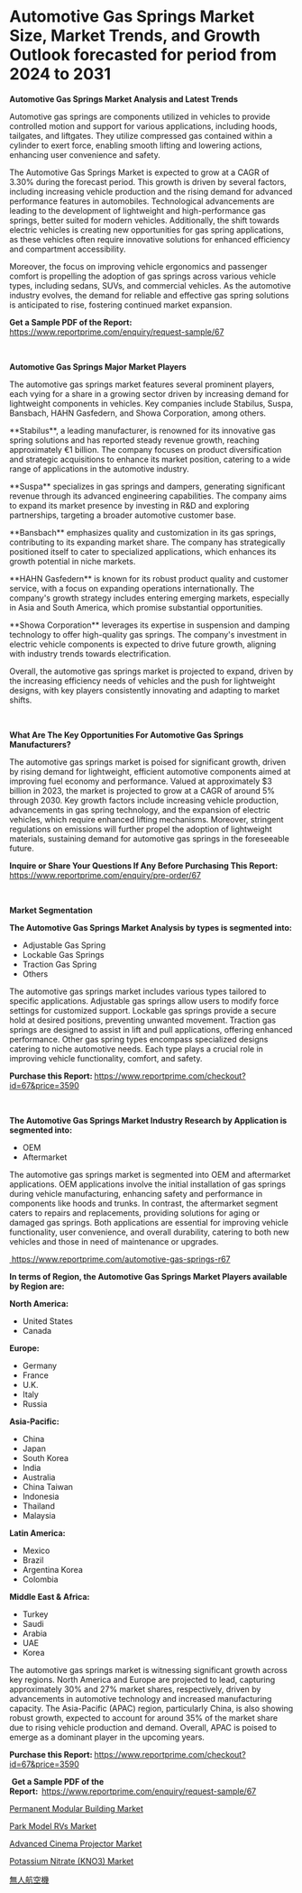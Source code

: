 <p><h1>Automotive Gas Springs Market Size, Market Trends, and Growth Outlook forecasted for period from 2024 to 2031</h1></p><p><strong>Automotive Gas Springs Market Analysis and Latest Trends</strong></p>
<p><p>Automotive gas springs are components utilized in vehicles to provide controlled motion and support for various applications, including hoods, tailgates, and liftgates. They utilize compressed gas contained within a cylinder to exert force, enabling smooth lifting and lowering actions, enhancing user convenience and safety.</p><p>The Automotive Gas Springs Market is expected to grow at a CAGR of 3.30% during the forecast period. This growth is driven by several factors, including increasing vehicle production and the rising demand for advanced performance features in automobiles. Technological advancements are leading to the development of lightweight and high-performance gas springs, better suited for modern vehicles. Additionally, the shift towards electric vehicles is creating new opportunities for gas spring applications, as these vehicles often require innovative solutions for enhanced efficiency and compartment accessibility.</p><p>Moreover, the focus on improving vehicle ergonomics and passenger comfort is propelling the adoption of gas springs across various vehicle types, including sedans, SUVs, and commercial vehicles. As the automotive industry evolves, the demand for reliable and effective gas spring solutions is anticipated to rise, fostering continued market expansion.</p></p>
<p><strong>Get a Sample PDF of the Report:&nbsp;</strong> <a href="https://www.reportprime.com/enquiry/request-sample/67">https://www.reportprime.com/enquiry/request-sample/67</a></p>
<p>&nbsp;</p>
<p><strong>Automotive Gas Springs Major Market Players</strong></p>
<p><p>The automotive gas springs market features several prominent players, each vying for a share in a growing sector driven by increasing demand for lightweight components in vehicles. Key companies include Stabilus, Suspa, Bansbach, HAHN Gasfedern, and Showa Corporation, among others.</p><p>**Stabilus**, a leading manufacturer, is renowned for its innovative gas spring solutions and has reported steady revenue growth, reaching approximately €1 billion. The company focuses on product diversification and strategic acquisitions to enhance its market position, catering to a wide range of applications in the automotive industry.</p><p>**Suspa** specializes in gas springs and dampers, generating significant revenue through its advanced engineering capabilities. The company aims to expand its market presence by investing in R&D and exploring partnerships, targeting a broader automotive customer base.</p><p>**Bansbach** emphasizes quality and customization in its gas springs, contributing to its expanding market share. The company has strategically positioned itself to cater to specialized applications, which enhances its growth potential in niche markets.</p><p>**HAHN Gasfedern** is known for its robust product quality and customer service, with a focus on expanding operations internationally. The company's growth strategy includes entering emerging markets, especially in Asia and South America, which promise substantial opportunities.</p><p>**Showa Corporation** leverages its expertise in suspension and damping technology to offer high-quality gas springs. The company's investment in electric vehicle components is expected to drive future growth, aligning with industry trends towards electrification.</p><p>Overall, the automotive gas springs market is projected to expand, driven by the increasing efficiency needs of vehicles and the push for lightweight designs, with key players consistently innovating and adapting to market shifts.</p></p>
<p>&nbsp;</p>
<p><strong>What Are The Key Opportunities For Automotive Gas Springs Manufacturers?</strong></p>
<p><p>The automotive gas springs market is poised for significant growth, driven by rising demand for lightweight, efficient automotive components aimed at improving fuel economy and performance. Valued at approximately $3 billion in 2023, the market is projected to grow at a CAGR of around 5% through 2030. Key growth factors include increasing vehicle production, advancements in gas spring technology, and the expansion of electric vehicles, which require enhanced lifting mechanisms. Moreover, stringent regulations on emissions will further propel the adoption of lightweight materials, sustaining demand for automotive gas springs in the foreseeable future.</p></p>
<p><strong>Inquire or Share Your Questions If Any Before Purchasing This Report:</strong> <a href="https://www.reportprime.com/enquiry/pre-order/67">https://www.reportprime.com/enquiry/pre-order/67</a></p>
<p>&nbsp;</p>
<p><strong>Market Segmentation</strong></p>
<p><strong>The Automotive Gas Springs Market Analysis by types is segmented into:</strong></p>
<p><ul><li>Adjustable Gas Spring</li><li>Lockable Gas Springs</li><li>Traction Gas Spring</li><li>Others</li></ul></p>
<p><p>The automotive gas springs market includes various types tailored to specific applications. Adjustable gas springs allow users to modify force settings for customized support. Lockable gas springs provide a secure hold at desired positions, preventing unwanted movement. Traction gas springs are designed to assist in lift and pull applications, offering enhanced performance. Other gas spring types encompass specialized designs catering to niche automotive needs. Each type plays a crucial role in improving vehicle functionality, comfort, and safety.</p></p>
<p><strong>Purchase this Report:&nbsp;</strong><a href="https://www.reportprime.com/checkout?id=67&price=3590">https://www.reportprime.com/checkout?id=67&price=3590</a></p>
<p>&nbsp;</p>
<p><strong>The Automotive Gas Springs Market Industry Research by Application is segmented into:</strong></p>
<p><ul><li>OEM</li><li>Aftermarket</li></ul></p>
<p><p>The automotive gas springs market is segmented into OEM and aftermarket applications. OEM applications involve the initial installation of gas springs during vehicle manufacturing, enhancing safety and performance in components like hoods and trunks. In contrast, the aftermarket segment caters to repairs and replacements, providing solutions for aging or damaged gas springs. Both applications are essential for improving vehicle functionality, user convenience, and overall durability, catering to both new vehicles and those in need of maintenance or upgrades.</p></p>
<p><a href="https://www.reportprime.com/automotive-gas-springs-r67">&nbsp;https://www.reportprime.com/automotive-gas-springs-r67</a></p>
<p><strong>In terms of Region, the Automotive Gas Springs Market Players available by Region are:</strong></p>
<p>
    <p> <strong> North America: </strong>
        <ul>
            <li>United States</li>
            <li>Canada</li>
        </ul>
        </p> 
    <p> <strong> Europe: </strong>
        <ul>
            <li>Germany</li>
            <li>France</li>
            <li>U.K.</li>
            <li>Italy</li>
            <li>Russia</li>
        </ul>
        </p> 
    <p> <strong> Asia-Pacific: </strong>
        <ul>
            <li>China</li>
            <li>Japan</li>
            <li>South Korea</li>
            <li>India</li>
            <li>Australia</li>
            <li>China Taiwan</li>
            <li>Indonesia</li>
            <li>Thailand</li>
            <li>Malaysia</li>
        </ul>
        </p> 
    <p> <strong> Latin America: </strong>
        <ul>
            <li>Mexico</li>
            <li>Brazil</li>
            <li>Argentina Korea</li>
            <li>Colombia</li>
        </ul>
        </p> 
    <p> <strong> Middle East & Africa: </strong>
        <ul>
            <li>Turkey</li>
            <li>Saudi</li>
            <li>Arabia</li>
            <li>UAE</li>
            <li>Korea</li>
        </ul>
    </p>
    </p>
<p><p>The automotive gas springs market is witnessing significant growth across key regions. North America and Europe are projected to lead, capturing approximately 30% and 27% market shares, respectively, driven by advancements in automotive technology and increased manufacturing capacity. The Asia-Pacific (APAC) region, particularly China, is also showing robust growth, expected to account for around 35% of the market share due to rising vehicle production and demand. Overall, APAC is poised to emerge as a dominant player in the upcoming years.</p></p>
<p><strong>Purchase this Report: </strong><a href="https://www.reportprime.com/checkout?id=67&price=3590">https://www.reportprime.com/checkout?id=67&price=3590</a></p>
<p>&nbsp;<strong>Get a Sample PDF of the Report:&nbsp;&nbsp;</strong><a href="https://www.reportprime.com/enquiry/request-sample/67">https://www.reportprime.com/enquiry/request-sample/67</a></p>
<p><strong></strong></p>
<p><p><a href="https://medium.com/@kstephensonlo/insights-into-the-permanent-modular-building-market-market-players-market-size-geographical-3ebd56906dba">Permanent Modular Building Market</a></p><p><a href="https://medium.com/@joanstweart75/park-model-rvs-market-size-share-trends-analysis-report-by-product-docking-type-long-term-657892b6d86e">Park Model RVs Market</a></p><p><a href="https://issuu.com/reportprime-2/docs/advanced-cinema-projector-market-si_1f95b00b571696">Advanced Cinema Projector Market</a></p><p><a href="https://issuu.com/reportprime-2/docs/potassium-nitrate-kno3-market-size-_2a701cafbf9a65">Potassium Nitrate (KNO3) Market</a></p><p><a href="https://medium.com/@hornbakerbarbara/uav%E3%81%AE%E5%B8%82%E5%A0%B4%E3%82%B7%E3%82%A7%E3%82%A2%E3%81%A8%E6%96%B0%E3%81%97%E3%81%84%E3%83%88%E3%83%AC%E3%83%B3%E3%83%89%E5%88%86%E6%9E%90-%E3%82%BF%E3%82%A4%E3%83%97-%E3%82%A2%E3%83%97%E3%83%AA%E3%82%B1%E3%83%BC%E3%82%B7%E3%83%A7%E3%83%B3-%E3%82%A8%E3%83%B3%E3%83%89%E3%83%A6%E3%83%BC%E3%82%BA%E5%88%A5%E3%81%AE%E4%BA%88%E6%B8%AC-%E6%9C%9F%E9%96%93%E3%81%AF2024%E5%B9%B4%E3%81%8B%E3%82%892031%E5%B9%B4%E3%81%BE%E3%81%A7-3ecb62bc292f">無人航空機</a></p></p>